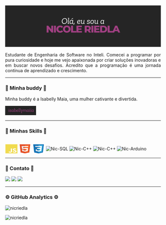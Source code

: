 <p align="center">
  <img src= "https://github.com/nicriedla/nicriedla/blob/main/assets/Nicole_20250108_171624_0000%20(1).png">
</p>

<p align="justify">
Estudante de Engenharia de Software no Inteli. Comecei a programar por pura curiosidade e hoje me vejo apaixonada por criar soluções inovadoras e em buscar novos desafios. Acredito que a programação é uma jornada contínua de aprendizado e crescimento.
</p>

---

### 🍥 Minha buddy 🍥

<p align="justify">
Minha buddy é a Isabelly Maia, uma mulher cativante e divertida. 
</p>

<a href="https://github.com/isabellymaiia" >
  <img height="30" width="100" src= "https://github.com/nicriedla/nicriedla/blob/main/assets/2_20250109_193116_0001.png">
</a>


---

### 📌 Minhas Skills 📌

<div style="display: inline_block"><br>
  <img align="center" alt="Nic-Js" height="30" width="40" src="https://raw.githubusercontent.com/devicons/devicon/master/icons/javascript/javascript-plain.svg">
  <img align="center" alt="Nic-HTML" height="30" width="40" src="https://raw.githubusercontent.com/devicons/devicon/master/icons/html5/html5-original.svg">
  <img align="center" alt="Nic-CSS" height="30" width="40" src="https://raw.githubusercontent.com/devicons/devicon/master/icons/css3/css3-original.svg">
  <img align="center" alt="Nic-SQL" height="30" width="40" src="https://cdn.jsdelivr.net/gh/devicons/devicon@latest/icons/azuresqldatabase/azuresqldatabase-original.svg" />
  <img align="center" alt="Nic-C++" height="30" width="40" src="https://cdn.jsdelivr.net/gh/devicons/devicon@latest/icons/cplusplus/cplusplus-original.svg" /> 
 <img align="center" alt="Nic-C++" height="30" width="40" src="https://cdn.jsdelivr.net/gh/devicons/devicon@latest/icons/mysql/mysql-original-wordmark.svg" />
 <img align="center" alt="Nic-Arduino" height="30" width="40" src="https://cdn.jsdelivr.net/gh/devicons/devicon@latest/icons/arduino/arduino-original-wordmark.svg"/>    
</div>
          
---

### 📎 Contato 📎
<div> 
  <a href="https://instagram.com/nih_neves" target="_blank"><img src="https://img.shields.io/badge/-Instagram-%23E4405F?style=for-the-badge&logo=instagram&logoColor=white" target="_blank"></a>
  <a href = "mailto:nicole.neves@sou.inteli.edu.br"><img src="https://img.shields.io/badge/-Gmail-%23333?style=for-the-badge&logo=gmail&logoColor=white" target="_blank"></a>
  <a href="https://www.linkedin.com/in/nicole-riedla-86670a335" target="_blank"><img src="https://img.shields.io/badge/-LinkedIn-%230077B5?style=for-the-badge&logo=linkedin&logoColor=white" target="_blank"></a> 
  
</div>

---

### ⚙️ GitHub Analytics ⚙️
<p align="left"> <img src="https://github-readme-stats.vercel.app/api?username=nicriedla&show_icons=true&theme=dracula" alt="nicriedla" /> </p>

<p align="left"> <img      src="https://github-readme-stats.vercel.app/api/top-langs/?username=nicriedla&theme=dracula&hide_border=false&include_all_commits=true&count_private=true&layout=compact" alt="nicriedla" /> </p>
